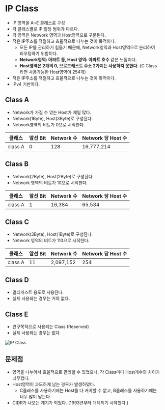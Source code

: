 # IP Class
- IP 영역을 A~E 클래스로 구성
- 각 클래스별로 IP 할당 범위가 다르다.
- 각 영역은 Network 영역과 Host영역으로 구분된다.
- 적은 IP주소를 적절하고 효율적으로 나누는 것이 목적이다.
  - 모든 IP를 관리하기 힘들기 때문에, Network영역과 Host영역으로 분리하여 라우팅하기 위함이다.
  - **Network영역: 아파트 동, Host 영역: 아파트 호수** 같은 느낌이다.
  - **Host영역은 2개의 0, 브로드캐스트 주소 2가지는 사용하지 못한다.** (C Class라면 사용가능한 Host영역이 254개)
- 적은 IP주소를 적절하고 효율적으로 나누는 것이 목적이다.
- IPv4 기반이다.

## Class A
- Network가 가질 수 있는 Host가 제일 많다.
- Network(1Byte), Host(3Byte)로 구성된다.
- Network영역의 비트가 0으로 시작한다.

| 클래스       | 앞선 Bit | Network 수 | Network 당 Host 수 |
|-----------|--------|-----------|------------------|
| class A   | 0      | 128       | 16,777,214       |


## Class B
- Network(2Byte), Host(2Byte)로 구성된다.
- Network 영역의 비트가 10으로 시작한다.

| 클래스       | 앞선 Bit | Network 수 | Network 당 Host 수 |
|-----------|------|-----------|------------------|
| class A   | 1    |  16,384      | 65,534       |

## Class C
- Network(3Byte), Host(1Byte)로 구성된다.
- Network 영역의 비트가 110으로 시작한다.

| 클래스       | 앞선 Bit | Network 수 | Network 당 Host 수 |
|-----------|------|-----------|------------------|
| class A   | 11   |  2,097,152      | 254      |

## Class D
- 멀티캐스트 용도로 사용된다.
- 실제 사용되는 경우는 거의 없다.

## Class E
- 연구목적으로 사용되는 Class (Reserved)
- 실제 사용되는 경우는 없다.

![IP Class](https://user-images.githubusercontent.com/57896918/160407150-3e29a844-c563-4723-aebb-787ce9259222.png)



## 문제점
- 영역을 나누어서 효율적으로 관리할 수 있었으나, 각 Class마다 Host개수의 차이가 너무컸다.
- Host영역이 과도하게 남는 경우가 발생하였다.
  - C클래스를 사용하기에는 Host를 다 커버할 수 없고, B클래스를 사용하기에는 너무 많이 남는다.
- CIDR가 나오는 계기가 되었다. (1993년부터 대체되기 시작했다.)
